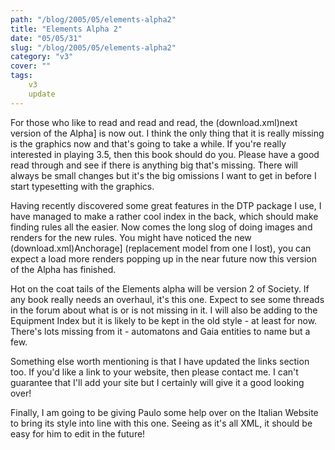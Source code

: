 ```yaml
---
path: "/blog/2005/05/elements-alpha2"
title: "Elements Alpha 2"
date: "05/05/31"
slug: "/blog/2005/05/elements-alpha2"
category: "v3"
cover: ""
tags:
    v3
    update
---
```

For those who like to read and read and read, the (download.xml)next version of the Alpha] is now out. I think the only thing that it is really missing is the graphics now and that's going to take a while. If you're really interested in playing 3.5, then this book should do you. Please have a good read through and see if there is anything big that's missing. There will always be small changes but it's the big omissions I want to get in before I start typesetting with the graphics.

Having recently discovered some great features in the DTP package I use, I have managed to make a rather cool index in the back, which should make finding rules all the easier. Now comes the long slog of doing images and renders for the new rules. You might have noticed the new (download.xml)Anchorage] (replacement model from one I lost), you can expect a load more renders popping up in the near future now this version of the Alpha has finished.

Hot on the coat tails of the Elements alpha will be version 2 of Society. If any book really needs an overhaul, it's this one. Expect to see some threads in the forum about what is or is not missing in it. I will also be adding to the Equipment Index but it is likely to be kept in the old style - at least for now. There's lots missing from it - automatons and Gaia entities to name but a few.

Something else worth mentioning is that I have updated the links section too. If you'd like a link to your website, then please contact me. I can't guarantee that I'll add your site but I certainly will give it a good looking over!

Finally, I am going to be giving Paulo some help over on the Italian Website to bring its style into line with this one. Seeing as it's all XML, it should be easy for him to edit in the future!